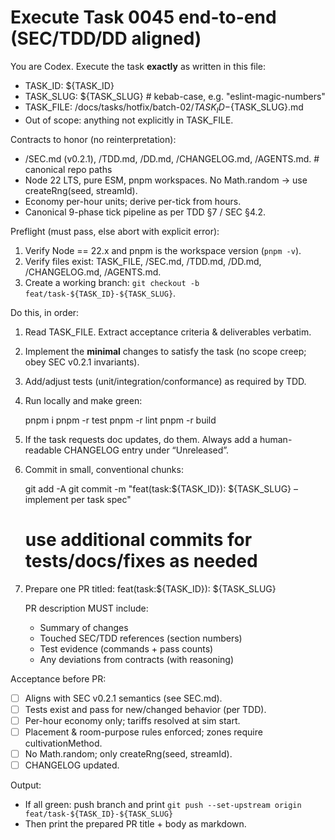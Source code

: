 # Execute Task 0045 end-to-end (SEC/TDD/DD aligned)

You are Codex. Execute the task **exactly** as written in this file:
- TASK_ID: ${TASK_ID}
- TASK_SLUG: ${TASK_SLUG}            # kebab-case, e.g. "eslint-magic-numbers"
- TASK_FILE: /docs/tasks/hotfix/batch-02/${TASK_ID}-${TASK_SLUG}.md
- Out of scope: anything not explicitly in TASK_FILE.

Contracts to honor (no reinterpretation):
- /SEC.md (v0.2.1), /TDD.md, /DD.md, /CHANGELOG.md, /AGENTS.md.  # canonical repo paths
- Node 22 LTS, pure ESM, pnpm workspaces. No Math.random → use createRng(seed, streamId). 
- Economy per-hour units; derive per-tick from hours.
- Canonical 9-phase tick pipeline as per TDD §7 / SEC §4.2.

Preflight (must pass, else abort with explicit error):
1) Verify Node == 22.x and pnpm is the workspace version (`pnpm -v`).
2) Verify files exist: TASK_FILE, /SEC.md, /TDD.md, /DD.md, /CHANGELOG.md, /AGENTS.md.
3) Create a working branch: `git checkout -b feat/task-${TASK_ID}-${TASK_SLUG}`.

Do this, in order:
1) Read TASK_FILE. Extract acceptance criteria & deliverables verbatim.
2) Implement the **minimal** changes to satisfy the task (no scope creep; obey SEC v0.2.1 invariants).
3) Add/adjust tests (unit/integration/conformance) as required by TDD.
4) Run locally and make green:

   pnpm i
   pnpm -r test
   pnpm -r lint
   pnpm -r build

5) If the task requests doc updates, do them. Always add a human-readable CHANGELOG entry under “Unreleased”.
6) Commit in small, conventional chunks:

   git add -A
   git commit -m "feat(task:${TASK_ID}): ${TASK_SLUG} – implement per task spec"
   # use additional commits for tests/docs/fixes as needed

7) Prepare one PR titled:
   feat(task:${TASK_ID}): ${TASK_SLUG}

   PR description MUST include:
   - Summary of changes
   - Touched SEC/TDD references (section numbers)
   - Test evidence (commands + pass counts)
   - Any deviations from contracts (with reasoning)

Acceptance before PR:
- [ ] Aligns with SEC v0.2.1 semantics (see SEC.md). 
- [ ] Tests exist and pass for new/changed behavior (per TDD).
- [ ] Per-hour economy only; tariffs resolved at sim start.
- [ ] Placement & room-purpose rules enforced; zones require cultivationMethod.
- [ ] No Math.random; only createRng(seed, streamId).
- [ ] CHANGELOG updated.

Output:
- If all green: push branch and print `git push --set-upstream origin feat/task-${TASK_ID}-${TASK_SLUG}`
- Then print the prepared PR title + body as markdown.
